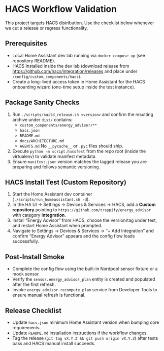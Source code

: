 # HACS Workflow Validation

This project targets HACS distribution. Use the checklist below whenever we cut a release or regress functionality.

## Prerequisites
- Local Home Assistant dev lab running via `docker compose up` (see repository README).
- HACS installed inside the dev lab (download release from https://github.com/hacs/integration/releases and place under `/config/custom_components/hacs`).
- Create a long-lived access token in Home Assistant for the HACS onboarding wizard (one-time setup inside the test instance).

## Package Sanity Checks
1. Run `./scripts/build_release.sh <version>` and confirm the resulting archive under `dist/` contains:
   - `custom_components/energy_advisor/**`
   - `hacs.json`
   - `README.md`
   - `docs/ARCHITECTURE.md`
   - `AGENTS.md`
   No `__pycache__` or `.pyc` files should ship.
2. Execute `python -m script.hassfest` from the repo root (inside the virtualenv) to validate manifest metadata.
3. Ensure `manifest.json` version matches the tagged release you are preparing and follows semantic versioning.

## HACS Install Test (Custom Repository)
1. Start the Home Assistant dev container (`./scripts/run_homeassistant.sh -d`).
2. In the HA UI → Settings → Devices & Services → HACS, add a **Custom repository** pointing to `https://github.com/trappify/energy_advisor` with category **Integration**.
3. Install “Energy Advisor” from HACS, choose the version/tag under test, and restart Home Assistant when prompted.
4. Navigate to Settings → Devices & Services → “+ Add Integration” and confirm “Energy Advisor” appears and the config flow loads successfully.

## Post-Install Smoke
- Complete the config flow using the built-in Nordpool sensor fixture or a mock sensor.
- Verify the `sensor.energy_advisor_plan` entity is created and populated after the first refresh.
- Invoke `energy_advisor.recompute_plan` service from Developer Tools to ensure manual refresh is functional.

## Release Checklist
- Update `hacs.json` minimum Home Assistant version when bumping core requirements.
- Update `README.md` installation instructions if the workflow changes.
- Tag the release (`git tag vX.Y.Z && git push origin vX.Y.Z`) after tests pass and HACS manual install succeeds.
